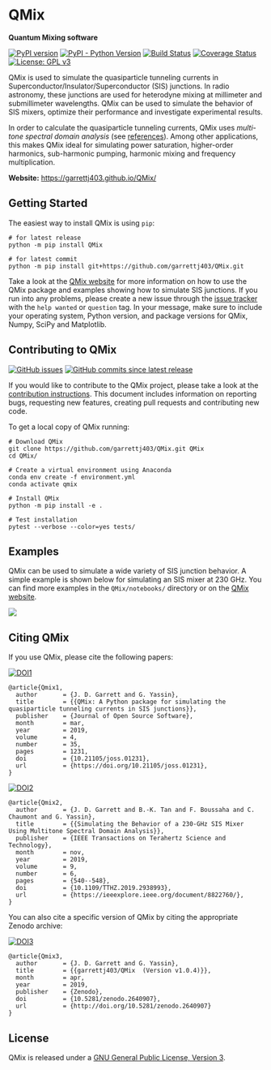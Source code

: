 QMix
====

**Quantum Mixing software**

[![PyPI version](https://badge.fury.io/py/QMix.svg)](https://badge.fury.io/py/QMix)
[![PyPI - Python Version](https://img.shields.io/pypi/pyversions/QMix.svg)](https://pypi.org/project/QMix/)
[![Build Status](https://travis-ci.org/garrettj403/QMix.svg?branch=master)](https://travis-ci.org/garrettj403/QMix)
[![Coverage Status](https://coveralls.io/repos/github/garrettj403/QMix/badge.svg?branch=master)](https://coveralls.io/github/garrettj403/QMix?branch=master)
[![License: GPL v3](https://img.shields.io/badge/License-GPL%20v3-blue.svg)](https://github.com/garrettj403/QMix/blob/master/LICENSE)

QMix is used to simulate the quasiparticle tunneling currents in Superconductor/Insulator/Superconductor (SIS) junctions. In radio astronomy, these junctions are used for heterodyne mixing at millimeter and submillimeter wavelengths. QMix can be used to simulate the behavior of SIS mixers, optimize their performance and investigate experimental results.

In order to calculate the quasiparticle tunneling currents, QMix uses *multi-tone spectral domain analysis* (see [references](https://garrettj403.github.io/QMix/references.html#references-related-to-multi-tone-spectral-domain-analysis)). Among other applications, this makes QMix ideal for simulating power saturation, higher-order harmonics, sub-harmonic pumping, harmonic mixing and frequency multiplication.

**Website:** https://garrettj403.github.io/QMix/

Getting Started
---------------

The easiest way to install QMix is using ``pip``:

    # for latest release
    python -m pip install QMix

    # for latest commit
    python -m pip install git+https://github.com/garrettj403/QMix.git

Take a look at the [QMix website](https://garrettj403.github.io/QMix/) for more information on how to use the QMix package and examples showing how to simulate SIS junctions. If you run into any problems, please create a new issue through the [issue tracker](https://github.com/garrettj403/QMix/issues) with the ``help wanted`` or ``question`` tag. In your message, make sure to include your operating system, Python version, and package versions for QMix, Numpy, SciPy and Matplotlib.

Contributing to QMix
--------------------

[![GitHub issues](https://img.shields.io/github/issues-raw/garrettj403/QMix.svg)](https://github.com/garrettj403/QMix/issues)
[![GitHub commits since latest release](https://img.shields.io/github/commits-since/garrettj403/QMix/latest.svg)](https://github.com/garrettj403/QMix/commits/master)

If you would like to contribute to the QMix project, please take a look at the [contribution instructions](https://github.com/garrettj403/QMix/blob/master/CONTRIBUTING.md). This document includes information on reporting bugs, requesting new features, creating pull requests and contributing new code.

To get a local copy of QMix running:

    # Download QMix
    git clone https://github.com/garrettj403/QMix.git QMix
    cd QMix/

    # Create a virtual environment using Anaconda
    conda env create -f environment.yml
    conda activate qmix

    # Install QMix
    python -m pip install -e .

    # Test installation
    pytest --verbose --color=yes tests/

Examples
--------

QMix can be used to simulate a wide variety of SIS junction behavior. A simple example is shown below for simulating an SIS mixer at 230 GHz. You can find more examples in the ``QMix/notebooks/`` directory or on the [QMix website](https://garrettj403.github.io/QMix/single-tone-simple.html). 

![](https://raw.githubusercontent.com/garrettj403/QMix/master/notebooks/results/multi-tone-results.png)

Citing QMix
-----------

If you use QMix, please cite the following papers:

[![DOI1](https://img.shields.io/badge/DOI%201%3A-10.21105%2Fjoss.01231-blue)](https://doi.org/10.21105/joss.01231)

    @article{Qmix1,
      author       = {J. D. Garrett and G. Yassin},
      title        = {{QMix: A Python package for simulating the quasiparticle tunneling currents in SIS junctions}},
      publisher    = {Journal of Open Source Software},
      month        = mar,
      year         = 2019,
      volume       = 4,
      number       = 35,
      pages        = 1231,
      doi          = {10.21105/joss.01231},
      url          = {https://doi.org/10.21105/joss.01231},
    }

[![DOI2](https://img.shields.io/badge/DOI%202%3A-10.1109%2FTTHZ.2019.2938993-blue)](https://doi.org/10.1109/TTHZ.2019.2938993)

    @article{Qmix2,
      author       = {J. D. Garrett and B.-K. Tan and F. Boussaha and C. Chaumont and G. Yassin},
      title        = {{Simulating the Behavior of a 230-GHz SIS Mixer Using Multitone Spectral Domain Analysis}},
      publisher    = {IEEE Transactions on Terahertz Science and Technology},
      month        = nov,
      year         = 2019,
      volume       = 9,
      number       = 6,
      pages        = {540--548},
      doi          = {10.1109/TTHZ.2019.2938993},
      url          = {https://ieeexplore.ieee.org/document/8822760/},
    }

You can also cite a specific version of QMix by citing the appropriate Zenodo archive:

[![DOI3](https://img.shields.io/badge/DOI%203%3A-10.5281%2Fzenodo.2538162-blue)](https://doi.org/10.5281/zenodo.2538162)

    @article{Qmix3,
      author       = {J. D. Garrett and G. Yassin},
      title        = {{garrettj403/QMix  (Version v1.0.4)}},
      month        = apr,
      year         = 2019,
      publisher    = {Zenodo},
      doi          = {10.5281/zenodo.2640907},
      url          = {http://doi.org/10.5281/zenodo.2640907}
    }

License
-------

QMix is released under a [GNU General Public License, Version 3](https://github.com/garrettj403/QMix/blob/master/LICENSE).
